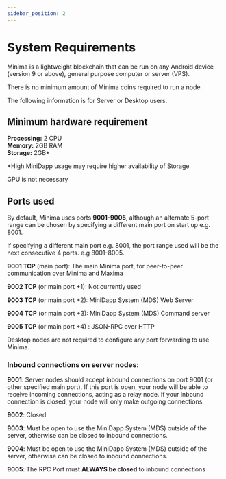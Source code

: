 ```yaml
---
sidebar_position: 2
---
```


# System Requirements

Minima is a lightweight blockchain that can be run on any Android device (version 9 or above), general purpose computer or server (VPS).

There is no minimum amount of Minima coins required to run a node.

The following information is for Server or Desktop users.

## Minimum hardware requirement

**Processing:** 2 CPU <br/>
**Memory:** 2GB RAM<br/>
**Storage:** 2GB*

*High MiniDapp usage may require higher availability of Storage

GPU is not necessary

## Ports used
By default, Minima uses ports **9001-9005**, although an alternate 5-port range can be chosen by specifying a different main port on start up e.g. 8001.

If specifying a different main port e.g. 8001, the port range used will be the next consecutive 4 ports. e.g 8001-8005.

**9001 TCP** (main port): The main Minima port, for peer-to-peer communication over Minima and Maxima

**9002 TCP** (or main port +1): Not currently used

**9003 TCP** (or main port +2): MiniDapp System (MDS) Web Server

**9004 TCP** (or main port +3): MiniDapp System (MDS) Command server 

**9005 TCP** (or main port +4) : JSON-RPC over HTTP

Desktop nodes are not required to configure any port forwarding to use Minima.

### Inbound connections on server nodes:

**9001**: Server nodes should accept inbound connections on port 9001 (or other specified main port). 
If this port is open, your node will be able to receive incoming connections, acting as a relay node. 
If your inbound connection is closed, your node will only make outgoing connections.

**9002**: Closed 

**9003**: Must be open to use the MiniDapp System (MDS) outside of the server, otherwise can be closed to inbound connections.

**9004**: Must be open to use the MiniDapp System (MDS) outside of the server, otherwise can be closed to inbound connections. 

**9005**: The RPC Port must **ALWAYS be closed** to inbound connections


